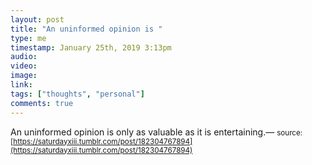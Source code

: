 ```yaml
---
layout: post
title: "An uninformed opinion is "
type: me
timestamp: January 25th, 2019 3:13pm
audio: 
video: 
image: 
link: 
tags: ["thoughts", "personal"]
comments: true
---
```

An uninformed opinion is only as valuable as it is entertaining.&mdash; </div>
<small>source: [https://saturdayxiii.tumblr.com/post/182304767894](https://saturdayxiii.tumblr.com/post/182304767894)</small>
